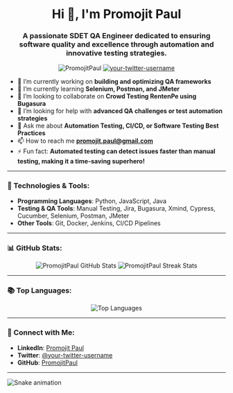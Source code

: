 <!-- Welcome Section -->
<h1 align="center">Hi 👋, I'm Promojit Paul</h1>
<h3 align="center">A passionate SDET QA Engineer dedicated to ensuring software quality and excellence through automation and innovative testing strategies.</h3>

<!-- Profile Views and Social Media Badges -->
<p align="center">
  <img src="https://komarev.com/ghpvc/?username=PromojitPaul&label=Profile%20views&color=0e75b6&style=flat" alt="PromojitPaul" />
  <a href="https://twitter.com/your-twitter-username" target="blank"><img src="https://img.shields.io/twitter/follow/your-twitter-username?logo=twitter&style=for-the-badge" alt="your-twitter-username" /></a>
</p>

<!-- About Me -->
- 🔭 I’m currently working on **building and optimizing QA frameworks**
- 🌱 I’m currently learning **Selenium, Postman, and JMeter**
- 👯 I’m looking to collaborate on **Crowd Testing RentenPe using Bugasura**
- 🤔 I’m looking for help with **advanced QA challenges or test automation strategies**
- 💬 Ask me about **Automation Testing, CI/CD, or Software Testing Best Practices**
- 📫 How to reach me **promojit.paul@gmail.com**
- ⚡ Fun fact: **Automated testing can detect issues faster than manual testing, making it a time-saving superhero!**

---

<!-- Skills Section -->
### 🔧 Technologies & Tools:
- **Programming Languages**: Python, JavaScript, Java
- **Testing & QA Tools**: Manual Testing, Jira, Bugasura, Xmind, Cypress, Cucumber, Selenium, Postman, JMeter
- **Other Tools**: Git, Docker, Jenkins, CI/CD Pipelines

---

<!-- GitHub Stats -->
### 📊 GitHub Stats:
<p align="center">
  <img src="https://github-readme-stats.vercel.app/api?username=PromojitPaul&show_icons=true&theme=radical" alt="PromojitPaul GitHub Stats" />
  <img src="https://github-readme-streak-stats.herokuapp.com/?user=PromojitPaul&theme=radical" alt="PromojitPaul Streak Stats" />
</p>

---

<!-- Top Languages -->
### 📚 Top Languages:
<p align="center">
  <img src="https://github-readme-stats.vercel.app/api/top-langs?username=PromojitPaul&layout=compact&theme=radical" alt="Top Languages" />
</p>

---

<!-- Connect with Me -->
### 🤝 Connect with Me:
- **LinkedIn**: [Promojit Paul](https://linkedin.com/in/your-linkedin-profile)
- **Twitter**: [@your-twitter-username](https://twitter.com/your-twitter-username)
- **GitHub**: [PromojitPaul](https://github.com/PromojitPaul)

---

<!-- Fun Element -->
![Snake animation](https://github.com/PromojitPaul/PromojitPaul/blob/output/snake.svg)
